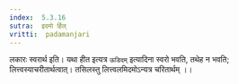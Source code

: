 ```yaml
---
index:  5.3.16
sutra:  इदमो र्हिल्
vritti:  padamanjari
---
```


लकारः स्वरार्थ इति। यथा हीत इत्यत्र `ऊडिदम्` इत्यादिना स्वरो भवति, तथेह न भवति; लित्त्वस्याचरीतार्थत्वात्। तसिलस्तु लित्त्वलमिदमोऽन्यत्र चरितार्थम् ।।

